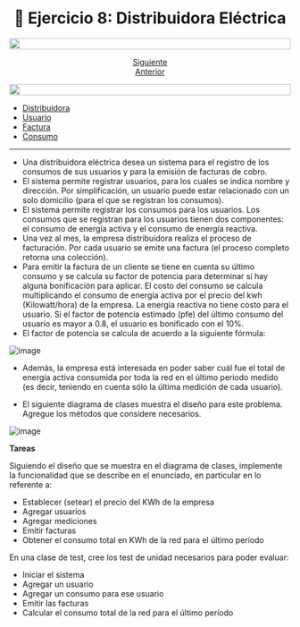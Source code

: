 <h1 align="center"> 📝 Ejercicio 8: Distribuidora Eléctrica</h1>

<img src= 'https://i.gifer.com/origin/8c/8cd3f1898255c045143e1da97fbabf10_w200.gif' height="20" width="100%">

<div align="center">

[Siguiente](/Practica/Ejercicio%209%20Cuenta%20con%20ganchos/)<br>
[Anterior](/Practica/Ejercicio%207%20Method%20Lookup%20con%20empleados/)
 </div>

<img src= 'https://i.gifer.com/origin/8c/8cd3f1898255c045143e1da97fbabf10_w200.gif' height="20" width="100%">

- [Distribuidora](/Practica/Ejercicio%208%20Distribuidora%20El%C3%A9ctrica/Ejercicio-8-Distribuidora-Electrica/src/main/java/ar/edu/unlp/info/oo1/Ejercicio_8_Distribuidora_Electrica/Distribuidora.java)
- [Usuario](/Practica/Ejercicio%208%20Distribuidora%20El%C3%A9ctrica/Ejercicio-8-Distribuidora-Electrica/src/main/java/ar/edu/unlp/info/oo1/Ejercicio_8_Distribuidora_Electrica/Usuario.java)
- [Factura](/Practica/Ejercicio%208%20Distribuidora%20El%C3%A9ctrica/Ejercicio-8-Distribuidora-Electrica/src/main/java/ar/edu/unlp/info/oo1/Ejercicio_8_Distribuidora_Electrica/Factura.java)
- [Consumo](/Practica/Ejercicio%208%20Distribuidora%20El%C3%A9ctrica/Ejercicio-8-Distribuidora-Electrica/src/main/java/ar/edu/unlp/info/oo1/Ejercicio_8_Distribuidora_Electrica/Consumo.java)

---

- Una distribuidora eléctrica desea un sistema para el registro de los consumos de sus usuarios y para la emisión de facturas de cobro.
- El sistema permite registrar usuarios, para los cuales se indica nombre y dirección. Por simplificación, un usuario puede estar relacionado con un solo domicilio (para el que se registran los consumos).
- El sistema permite registrar los consumos para los usuarios. Los consumos que se registran para los usuarios tienen dos componentes: el consumo de energía activa y el consumo de energía reactiva.
- Una vez al mes, la empresa distribuidora realiza el proceso de facturación. Por cada usuario se emite una factura (el proceso completo retorna una colección).
- Para emitir la factura de un cliente se tiene en cuenta su último consumo y se calcula su factor de potencia para determinar si hay alguna bonificación para aplicar. El costo del consumo se calcula multiplicando el consumo de energía activa por el precio del kwh (Kilowatt/hora) de la empresa. La energía reactiva no tiene costo para el usuario. Si el factor de potencia estimado (pfe) del último consumo del usuario es mayor a 0.8, el usuario es bonificado con el 10%.
- El factor de potencia se calcula de acuerdo a la siguiente fórmula:


![image](https://user-images.githubusercontent.com/55964635/224113217-65a882f4-d67b-4f2e-8c44-3bc1e59cac6e.png)

- Además, la empresa está interesada en poder saber cuál fue el total de energía activa consumida por toda la red en el último periodo medido (es decir, teniendo en cuenta sólo la última medición de cada usuario). 

- El siguiente diagrama de clases muestra el diseño para este problema. Agregue los métodos que considere necesarios.

![image](https://user-images.githubusercontent.com/55964635/224113395-7117d942-825f-4b64-825d-e63ff84da8a4.png)

**Tareas**
 
Siguiendo el diseño que se muestra en el diagrama de clases, implemente la funcionalidad que se describe en el enunciado, en particular en lo referente a:

- Establecer (setear) el precio del KWh de la empresa
- Agregar usuarios
- Agregar mediciones
- Emitir facturas
- Obtener el consumo total en KWh de la red para el último período
 
En una clase de test, cree los test de unidad necesarios para poder evaluar:

- Iniciar el sistema
- Agregar un usuario
- Agregar un consumo para ese usuario
- Emitir las facturas
- Calcular el consumo total de la red para el último período
